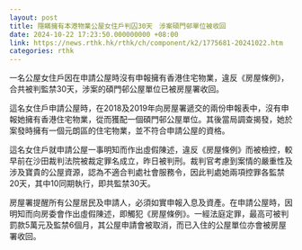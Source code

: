 ```yaml
---
layout: post
title: 隱瞞擁有本港物業公屋女住戶判囚30天　涉案碩門邨單位被收回
date: 2024-10-22 17:23:50.000000000 +08:00
link: https://news.rthk.hk/rthk/ch/component/k2/1775681-20241022.htm
categories: rthk
---
```


一名公屋女住戶因在申請公屋時沒有申報擁有香港住宅物業，違反《房屋條例》，合共被判監禁30天，涉案的碩門邨公屋單位已被房屋署收回。

這名女住戶申請公屋時，在2018及2019年向房屋署遞交的兩份申報表中，沒有申報她擁有香港住宅物業，從而獲配一個碩門邨公屋單位。其後當局調查揭發，她於案發時擁有一個元朗區的住宅物業，並不符合申請公屋的資格。

這名女住戶就申請公屋一事明知而作出虛假陳述，違反《房屋條例》而被檢控，較早前在沙田裁判法院被裁定罪名成立，昨日被判刑。裁判官考慮到案情的嚴重性及涉及寶貴的公屋資源，認為不適合判處社會服務令，因此判處她兩項控罪各監禁20天，其中10同期執行，即共監禁30天。

房屋署提醒所有公屋居民及申請人，必須如實申報入息及資產。在申請公屋時，因明知而向房委會作出虛假陳述，即觸犯《房屋條例》。一經法庭定罪，最高可被判罰款5萬元及監禁6個月，其公屋申請會被取消，而已入住的公屋單位亦會被房屋署收回。
